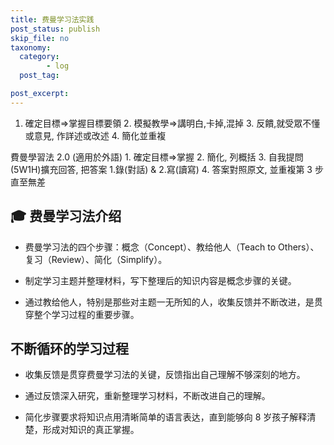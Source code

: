 ```yaml
---
title: 费曼学习法实践
post_status: publish
skip_file: no
taxonomy:
  category:
        - log
  post_tag:

post_excerpt: 
---
```

1. 確定目標=>掌握目標要領 2. 模擬教學=>講明白,卡掉,混掉 3. 反饋,就受眾不懂或意見, 作詳述或改述 4. 簡化並重複

費曼學習法 2.0 (適用於外語) 1. 確定目標=>掌握 2. 簡化, 列概括 3. 自我提問(5W1H)擴充回答, 把答案 1.錄(對話) & 2.寫(讀寫) 4. 答案對照原文, 並重複第 3 步直至無差

## 🎓 费曼学习法介绍

* 费曼学习法的四个步骤：概念（Concept）、教给他人（Teach to Others）、复习（Review）、简化（Simplify）。

* 制定学习主题并整理材料，写下整理后的知识内容是概念步骤的关键。

* 通过教给他人，特别是那些对主题一无所知的人，收集反馈并不断改进，是贯穿整个学习过程的重要步骤。

## 不断循环的学习过程

* 收集反馈是贯穿费曼学习法的关键，反馈指出自己理解不够深刻的地方。

* 通过反馈深入研究，重新整理学习材料，不断改进自己的理解。

* 简化步骤要求将知识点用清晰简单的语言表达，直到能够向 8 岁孩子解释清楚，形成对知识的真正掌握。
